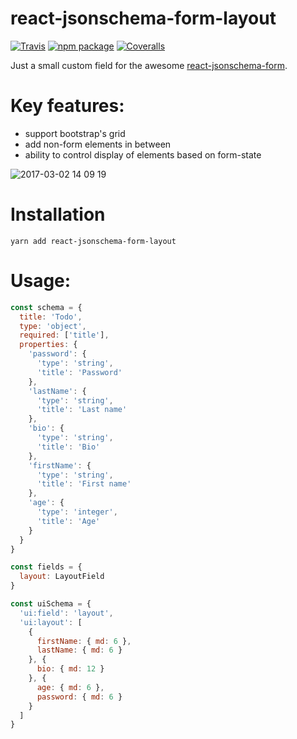 # react-jsonschema-form-layout

[![Travis][build-badge]][build]
[![npm package][npm-badge]][npm]
[![Coveralls][coveralls-badge]][coveralls]

Just a small custom field for the awesome [react-jsonschema-form](https://github.com/mozilla-services/react-jsonschema-form).

# Key features:

* support bootstrap's grid
* add non-form elements in between
* ability to control display of elements based on form-state

[build-badge]: https://img.shields.io/travis/audibene-labs/react-jsonschema-form-layout/master.png?style=flat-square
[build]: https://travis-ci.org/audibene-labs/react-jsonschema-form-layout

[npm-badge]: https://img.shields.io/npm/v/npm-package.png?style=flat-square
[npm]: https://www.npmjs.org/package/npm-package

[coveralls-badge]: https://img.shields.io/coveralls/audibene-labs/react-jsonschema-form-layout/master.png?style=flat-square
[coveralls]: https://coveralls.io/github/audibene-labs/react-jsonschema-form-layout


![2017-03-02 14 09 19](https://cloud.githubusercontent.com/assets/179281/23513296/ce427434-ff63-11e6-8cfd-d3d3ae8467bd.gif)


# Installation

```
yarn add react-jsonschema-form-layout
```

# Usage:

```javascript
const schema = {
  title: 'Todo',
  type: 'object',
  required: ['title'],
  properties: {
    'password': {
      'type': 'string',
      'title': 'Password'
    },
    'lastName': {
      'type': 'string',
      'title': 'Last name'
    },
    'bio': {
      'type': 'string',
      'title': 'Bio'
    },
    'firstName': {
      'type': 'string',
      'title': 'First name'
    },
    'age': {
      'type': 'integer',
      'title': 'Age'
    }
  }
}

const fields = {
  layout: LayoutField
}

const uiSchema = {
  'ui:field': 'layout',
  'ui:layout': [
    {
      firstName: { md: 6 },
      lastName: { md: 6 }
    }, {
      bio: { md: 12 }
    }, {
      age: { md: 6 },
      password: { md: 6 }
    }
  ]
}
```
